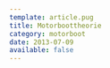 ```yaml
---
template: article.pug
title: Motorboottheorie
category: motorboot
date: 2013-07-09
available: false
---
```

